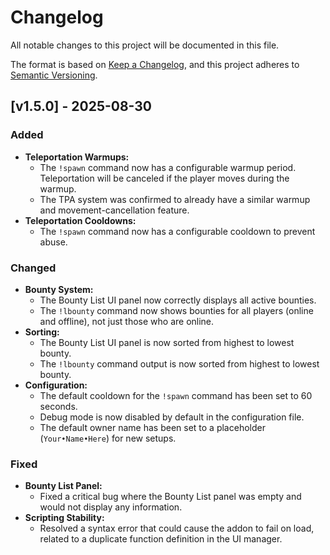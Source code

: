 # Changelog

All notable changes to this project will be documented in this file.

The format is based on [Keep a Changelog](https://keepachangelog.com/en/1.0.0/),
and this project adheres to [Semantic Versioning](https://semver.org/spec/v2.0.0.html).

## [v1.5.0] - 2025-08-30

### Added
- **Teleportation Warmups:**
  - The `!spawn` command now has a configurable warmup period. Teleportation will be canceled if the player moves during the warmup.
  - The TPA system was confirmed to already have a similar warmup and movement-cancellation feature.
- **Teleportation Cooldowns:**
  - The `!spawn` command now has a configurable cooldown to prevent abuse.

### Changed
- **Bounty System:**
  - The Bounty List UI panel now correctly displays all active bounties.
  - The `!lbounty` command now shows bounties for all players (online and offline), not just those who are online.
- **Sorting:**
  - The Bounty List UI panel is now sorted from highest to lowest bounty.
  - The `!lbounty` command output is now sorted from highest to lowest bounty.
- **Configuration:**
  - The default cooldown for the `!spawn` command has been set to 60 seconds.
  - Debug mode is now disabled by default in the configuration file.
  - The default owner name has been set to a placeholder (`Your•Name•Here`) for new setups.

### Fixed
- **Bounty List Panel:**
  - Fixed a critical bug where the Bounty List panel was empty and would not display any information.
- **Scripting Stability:**
  - Resolved a syntax error that could cause the addon to fail on load, related to a duplicate function definition in the UI manager.
